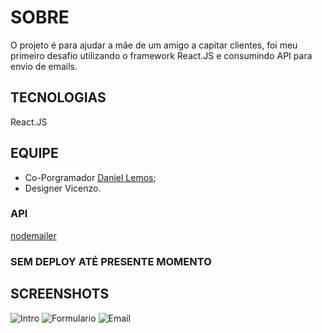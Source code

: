 # SOBRE
O projeto é para ajudar a mãe de um amigo a capitar clientes, foi meu primeiro desafio utilizando o framework React.JS e consumindo API para envio de emails.

## TECNOLOGIAS
React.JS

## EQUIPE
- Co-Porgramador [Daniel Lemos](https://github.com/DanielLemosELEMESMO/);
- Designer Vicenzo.

### API
[nodemailer](https://nodemailer.com/usage/)

### SEM DEPLOY ATÉ PRESENTE MOMENTO

## SCREENSHOTS
![Intro](https://user-images.githubusercontent.com/78094903/189253500-7855639d-cf8d-494d-b969-02ae83eb18d2.png)
![Formulario](https://user-images.githubusercontent.com/78094903/189253575-76165ea3-ecaa-4fdd-acfe-c9856c393e21.png)
![Email](https://user-images.githubusercontent.com/78094903/189253623-e9e1fdc4-a7df-4950-b09a-91e2becac020.png)
